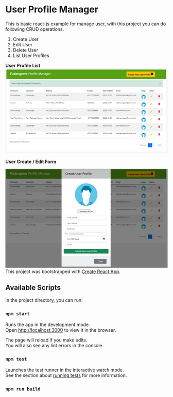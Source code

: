 
# User Profile Manager

This is basic react-js example for manage user, with this project you can do following CRUD operations.

 1. Create User 
 2. Edit User 
 3. Delete User 
 4. List User Profiles


**User Profile List**
![enter image description here](https://raw.githubusercontent.com/TharangaSri/user-profile/development/doc-img/img1.PNG)

**User Create / Edit Form**

![enter image description here](https://raw.githubusercontent.com/TharangaSri/user-profile/development/doc-img/img2.PNG)
This project was bootstrapped with [Create React App](https://github.com/facebook/create-react-app).

## Available Scripts

In the project directory, you can run:

### `npm start`

Runs the app in the development mode.\
Open [http://localhost:3000](http://localhost:3000) to view it in the browser.

The page will reload if you make edits.\
You will also see any lint errors in the console.

### `npm test`

Launches the test runner in the interactive watch mode.\
See the section about [running tests](https://facebook.github.io/create-react-app/docs/running-tests) for more information.

### `npm run build`






